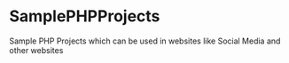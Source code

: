 # SamplePHPProjects  
  
Sample PHP Projects which can be used in websites like Social Media and other websites  
